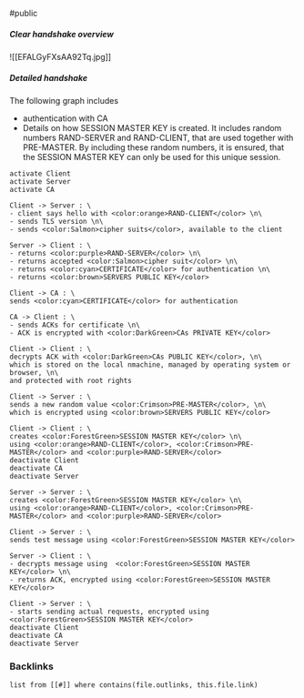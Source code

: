 #public 

##### Clear handshake overview
![[EFALGyFXsAA92Tq.jpg]]

##### Detailed handshake
The following graph includes 
- authentication with CA
- Details on how SESSION MASTER KEY is created. It includes random numbers RAND-SERVER and RAND-CLIENT, that are used together with PRE-MASTER. By including these random numbers, it is ensured, that the SESSION MASTER KEY can only be used for this unique session. 

```plantuml
activate Client
activate Server
activate CA

Client -> Server : \
- client says hello with <color:orange>RAND-CLIENT</color> \n\
- sends TLS version \n\
- sends <color:Salmon>cipher suits</color>, available to the client

Server -> Client : \
- returns <color:purple>RAND-SERVER</color> \n\
- returns accepted <color:Salmon>cipher suit</color> \n\
- returns <color:cyan>CERTIFICATE</color> for authentication \n\
- returns <color:brown>SERVERS PUBLIC KEY</color>

Client -> CA : \
sends <color:cyan>CERTIFICATE</color> for authentication

CA -> Client : \
- sends ACKs for certificate \n\
- ACK is encrypted with <color:DarkGreen>CAs PRIVATE KEY</color>

Client -> Client : \
decrypts ACK with <color:DarkGreen>CAs PUBLIC KEY</color>, \n\
which is stored on the local nmachine, managed by operating system or browser, \n\
and protected with root rights

Client -> Server : \
sends a new random value <color:Crimson>PRE-MASTER</color>, \n\
which is encrypted using <color:brown>SERVERS PUBLIC KEY</color> 

Client -> Client : \
creates <color:ForestGreen>SESSION MASTER KEY</color> \n\
using <color:orange>RAND-CLIENT</color>, <color:Crimson>PRE-MASTER</color> and <color:purple>RAND-SERVER</color>
deactivate Client
deactivate CA
deactivate Server

Server -> Server : \
creates <color:ForestGreen>SESSION MASTER KEY</color> \n\
using <color:orange>RAND-CLIENT</color>, <color:Crimson>PRE-MASTER</color> and <color:purple>RAND-SERVER</color>

Client -> Server : \
sends test message using <color:ForestGreen>SESSION MASTER KEY</color>

Server -> Client : \
- decrypts message using  <color:ForestGreen>SESSION MASTER KEY</color> \n\
- returns ACK, encrypted using <color:ForestGreen>SESSION MASTER KEY</color>

Client -> Server : \
- starts sending actual requests, encrypted using <color:ForestGreen>SESSION MASTER KEY</color>
deactivate Client
deactivate CA
deactivate Server
```


### Backlinks
```dataview 
list from [[#]] where contains(file.outlinks, this.file.link)
```

